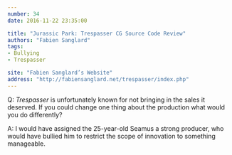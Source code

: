 ```yaml
---
number: 34
date: 2016-11-22 23:35:00

title: "Jurassic Park: Trespasser CG Source Code Review"
authors: "Fabien Sanglard"
tags:
- Bullying
- Trespasser

site: "Fabien Sanglard’s Website"
address: "http://fabiensanglard.net/trespasser/index.php"
---
```


Q: *Trespasser* is unfortunately known for not bringing in the sales it deserved. If you could change one thing about the production what would you do differently?

A: I would have assigned the 25-year-old Seamus a strong producer, who would have bullied him to restrict the scope of innovation to something manageable.
